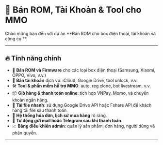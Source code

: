 # 📱 Bán ROM, Tài Khoản & Tool cho MMO

Chào mừng bạn đến với dự án **Bán ROM cho box điện thoại, tài khoản và công cụ **.

---

## 🔥 Tính năng chính

- 🔧 **Bán ROM và Firmware** cho các loại box điện thoại (Samsung, Xiaomi, OPPO, Vivo, v.v.)
- 🔑 **Bán tài khoản** dịch vụ: iCloud, Google Drive, tool unlock, v.v.
- 🛠️ **Tool & phần mềm hỗ trợ MMO**: auto, reg clone, bot livestream, v.v.
- 📦 **Giỏ hàng & thanh toán online**: tích hợp VNPay, Momo, và chuyển khoản ngân hàng.
- 📁 **Tải file nhanh**: sử dụng Google Drive API hoặc Fshare API để khách hàng tải file sau thanh toán.
- 🧾 **Hệ thống hóa đơn, lịch sử mua hàng** rõ ràng.
- 📨 **Tự động gửi mail hoặc Telegram sau khi thanh toán**.
- 📈 **Bảng điều khiển admin**: quản lý sản phẩm, đơn hàng, người dùng và phân quyền.

---

